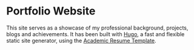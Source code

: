 # Portfolio Website

This site serves as a showcase of my professional background, projects, blogs and achievements. It has been built with [Hugo](https://github.com/gohugoio/hugo), a fast and flexible static site generator, using the [Academic Resume Template](https://github.com/HugoBlox/theme-academic-cv).
